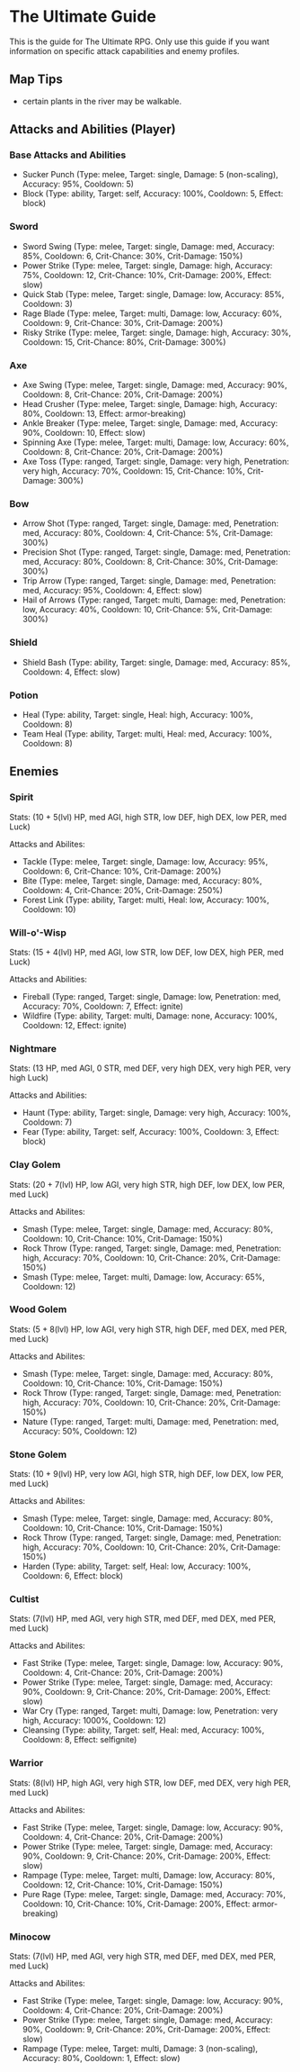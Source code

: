 # The Ultimate Guide

This is the guide for The Ultimate RPG. Only use this guide if you want information on specific attack capabilities and enemy profiles.

## Map Tips

- certain plants in the river may be walkable.

## Attacks and Abilities (Player)
 
### Base Attacks and Abilities

- Sucker Punch	(Type: melee, Target: single, Damage: 5 (non-scaling), Accuracy: 95%, Cooldown: 5)
- Block	(Type: ability, Target: self, Accuracy: 100%, Cooldown: 5, Effect: block)

### Sword

- Sword Swing	(Type: melee, Target: single, Damage: med, Accuracy: 85%, Cooldown: 6, Crit-Chance: 30%, Crit-Damage: 150%)
- Power Strike	(Type: melee, Target: single, Damage: high, Accuracy: 75%, Cooldown: 12, Crit-Chance: 10%, Crit-Damage: 200%, Effect: slow)
- Quick Stab	(Type: melee, Target: single, Damage: low, Accuracy: 85%, Cooldown: 3)
- Rage Blade	(Type: melee, Target: multi, Damage: low, Accuracy: 60%, Cooldown: 9, Crit-Chance: 30%, Crit-Damage: 200%)
- Risky Strike	(Type: melee, Target: single, Damage: high, Accuracy: 30%, Cooldown: 15, Crit-Chance: 80%, Crit-Damage: 300%)

### Axe

- Axe Swing	(Type: melee, Target: single, Damage: med, Accuracy: 90%, Cooldown: 8, Crit-Chance: 20%, Crit-Damage: 200%)
- Head Crusher	(Type: melee, Target: single, Damage: high, Accuracy: 80%, Cooldown: 13, Effect: armor-breaking)
- Ankle Breaker (Type: melee, Target: single, Damage: med, Accuracy: 90%, Cooldown: 10, Effect: slow)
- Spinning Axe	(Type: melee, Target: multi, Damage: low, Accuracy: 60%, Cooldown: 8, Crit-Chance: 20%, Crit-Damage: 200%)
- Axe Toss	(Type: ranged, Target: single, Damage: very high, Penetration: very high, Accuracy: 70%, Cooldown: 15, Crit-Chance: 10%, Crit-Damage: 300%)

### Bow

- Arrow Shot	 (Type: ranged, Target: single, Damage: med, Penetration: med, Accuracy: 80%, Cooldown: 4, Crit-Chance: 5%, Crit-Damage: 300%)
- Precision Shot (Type: ranged, Target: single, Damage: med, Penetration: med, Accuracy: 80%, Cooldown: 8, Crit-Chance: 30%, Crit-Damage: 300%)
- Trip Arrow	 (Type: ranged, Target: single, Damage: med, Penetration: med, Accuracy: 95%, Cooldown: 4, Effect: slow)
- Hail of Arrows (Type: ranged, Target: multi, Damage: med, Penetration: low, Accuracy: 40%, Cooldown: 10, Crit-Chance: 5%, Crit-Damage: 300%)

### Shield

- Shield Bash	(Type: ability, Target: single, Damage: med, Accuracy: 85%, Cooldown: 4, Effect: slow)

### Potion

- Heal		(Type: ability, Target: single, Heal: high, Accuracy: 100%, Cooldown: 8)
- Team Heal	(Type: ability, Target: multi, Heal: med, Accuracy: 100%, Cooldown: 8)

## Enemies

### Spirit

Stats: (10 + 5(lvl) HP, med AGI, high STR, low DEF, high DEX, low PER, med Luck)

Attacks and Abilites:
- Tackle	(Type: melee, Target: single, Damage: low, Accuracy: 95%, Cooldown: 6, Crit-Chance: 10%, Crit-Damage: 200%)
- Bite		(Type: melee, Target: single, Damage: med, Accuracy: 80%, Cooldown: 4, Crit-Chance: 20%, Crit-Damage: 250%)
- Forest Link	(Type: ability, Target: multi, Heal: low, Accuracy: 100%, Cooldown: 10)

### Will-o'-Wisp

Stats: (15 + 4(lvl) HP, med AGI, low STR, low DEF, low DEX, high PER, med Luck)

Attacks and Abilities:
- Fireball	(Type: ranged, Target: single, Damage: low, Penetration: med, Accuracy: 70%, Cooldown: 7, Effect: ignite)
- Wildfire	(Type: ability, Target: multi, Damage: none, Accuracy: 100%, Cooldown: 12, Effect: ignite)

### Nightmare

Stats: (13 HP, med AGI, 0 STR, med DEF, very high DEX, very high PER, very high Luck)

Attacks and Abilities:
- Haunt	(Type: ability, Target: single, Damage: very high, Accuracy: 100%, Cooldown: 7)
- Fear		(Type: ability, Target: self, Accuracy: 100%, Cooldown: 3, Effect: block)

### Clay Golem

Stats: (20 + 7(lvl) HP, low AGI, very high STR, high DEF, low DEX, low PER, med Luck)

Attacks and Abilites:
- Smash	(Type: melee, Target: single, Damage: med, Accuracy: 80%, Cooldown: 10, Crit-Chance: 10%, Crit-Damage: 150%)
- Rock Throw	(Type: ranged, Target: single, Damage: med, Penetration: high, Accuracy: 70%, Cooldown: 10, Crit-Chance: 20%, Crit-Damage: 150%)
- Smash	(Type: melee, Target: multi, Damage: low, Accuracy: 65%, Cooldown: 12)

### Wood Golem

Stats: (5 + 8(lvl) HP, low AGI, very high STR, high DEF, med DEX, med PER, med Luck)

Attacks and Abilites:
- Smash	(Type: melee, Target: single, Damage: med, Accuracy: 80%, Cooldown: 10, Crit-Chance: 10%, Crit-Damage: 150%)
- Rock Throw	(Type: ranged, Target: single, Damage: med, Penetration: high, Accuracy: 70%, Cooldown: 10, Crit-Chance: 20%, Crit-Damage: 150%)
- Nature	(Type: ranged, Target: multi, Damage: med, Penetration: med, Accuracy: 50%, Cooldown: 12)

### Stone Golem

Stats: (10 + 9(lvl) HP, very low AGI, high STR, high DEF, low DEX, low PER, med Luck)

Attacks and Abilites:
- Smash	(Type: melee, Target: single, Damage: med, Accuracy: 80%, Cooldown: 10, Crit-Chance: 10%, Crit-Damage: 150%)
- Rock Throw	(Type: ranged, Target: single, Damage: med, Penetration: high, Accuracy: 70%, Cooldown: 10, Crit-Chance: 20%, Crit-Damage: 150%)
- Harden	(Type: ability, Target: self, Heal: low, Accuracy: 100%, Cooldown: 6, Effect: block)

### Cultist

Stats: (7(lvl) HP, med AGI, very high STR, med DEF, med DEX, med PER, med Luck)

Attacks and Abilites:
- Fast Strike	(Type: melee, Target: single, Damage: low, Accuracy: 90%, Cooldown: 4, Crit-Chance: 20%, Crit-Damage: 200%)
- Power Strike	(Type: melee, Target: single, Damage: med, Accuracy: 90%, Cooldown: 9, Crit-Chance: 20%, Crit-Damage: 200%, Effect: slow)
- War Cry	(Type: ranged, Target: multi, Damage: low, Penetration: very high, Accuracy: 1000%, Cooldown: 12)
- Cleansing	(Type: ability, Target: self, Heal: med, Accuracy: 100%, Cooldown: 8, Effect: selfignite)

### Warrior

Stats: (8(lvl) HP, high AGI, very high STR, low DEF, med DEX, very high PER, med Luck)

Attacks and Abilites:
- Fast Strike	(Type: melee, Target: single, Damage: low, Accuracy: 90%, Cooldown: 4, Crit-Chance: 20%, Crit-Damage: 200%)
- Power Strike	(Type: melee, Target: single, Damage: med, Accuracy: 90%, Cooldown: 9, Crit-Chance: 20%, Crit-Damage: 200%, Effect: slow)
- Rampage	(Type: melee, Target: multi, Damage: low, Accuracy: 80%, Cooldown: 12, Crit-Chance: 10%, Crit-Damage: 150%)
- Pure Rage	(Type: melee, Target: single, Damage: med, Accuracy: 70%, Cooldown: 10, Crit-Chance: 10%, Crit-Damage: 200%, Effect: armor-breaking)

### Minocow

Stats: (7(lvl) HP, med AGI, very high STR, med DEF, med DEX, med PER, med Luck)

Attacks and Abilites:
- Fast Strike	(Type: melee, Target: single, Damage: low, Accuracy: 90%, Cooldown: 4, Crit-Chance: 20%, Crit-Damage: 200%)
- Power Strike	(Type: melee, Target: single, Damage: med, Accuracy: 90%, Cooldown: 9, Crit-Chance: 20%, Crit-Damage: 200%, Effect: slow)
- Rampage	(Type: melee, Target: multi, Damage: 3 (non-scaling), Accuracy: 80%, Cooldown: 1, Effect: slow)


